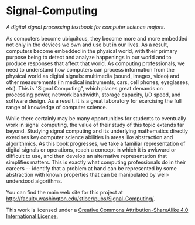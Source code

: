 Signal-Computing
================

*A digital signal processing textbook for computer science
majors.*

As computers become ubiquitous, they become more and more embedded not
only in the devices we own and use but in our lives. As a result,
computers become embedded in the physical world, with their primary
purpose being to detect and analyze happenings in our world and to
produce responses that affect that world. As computing professionals,
we need to understand how computers can process information from the
physical world as digital signals: multimedia (sound, images, video)
and other measurements (in medical instruments, cars, cell phones,
eyeglasses, etc). This is "Signal Computing", which places great
demands on processing power, network bandwidth, storage capacity, I/O
speed, and software design. As a result, it is a great laboratory for
exercising the full range of knowledge of computer science.

While there certainly may be many opportunities for students to
eventually work in signal computing, the value of their study of this
topic extends far beyond. Studying signal computing and its underlying
mathematics directly exercises key computer science abilities in areas
like abstraction and algorithmics. As this book progresses, we take
a familiar representation of digital signals or operations, reach a
concept in which it is awkward or difficult to use, and then develop
an alternative representation that simplifies matters. This is exactly
what computing professionals do in their careers -- identify that a
problem at hand can be represented by some abstraction with known
properties that can be manipulated by well-understood algorithms.

You can find the main web site for this project at
http://faculty.washington.edu/stiber/pubs/Signal-Computing/.

This work is licensed under a
[Creative Commons Attribution-ShareAlike 4.0 International License.](creativecommons.org/licenses/by-sa/4.0/)

